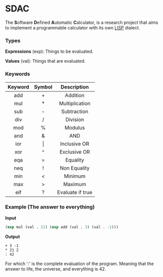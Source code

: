 # SDAC

The **S**oftware **D**efined **A**utomatic **C**alculator, is a research project that aims to implement a programmable calculator with its own [LISP](https://en.wikipedia.org/wiki/Lisp_(programming_language)) dialect.

### Types

**Expressions** (exp): Things to be evaluated.

**Values** (val): Things that are evaluated.

### Keywords

| Keyword | Symbol |    Description   |
|:-------:|:------:|:----------------:|
|   add   |    +   |     Addition     |
|   mul   |    *   |  Multiplication  |
|   sub   |    -   |    Subtraction   |
|   div   |    /   |     Division     |
|   mod   |    %   |      Modulus     |
|   and   |    &   |        AND       |
|   ior   |   \|   |   Inclusive OR   |
|   xor   |    ^   |   Exclusive OR   |
|   eqa   |    =   |     Equality     |
|   neq   |    !   |   Non Equality   |
|   min   |    <   |      Minimum     |
|   max   |    >   |      Maximum     |
|   eif   |    ?   | Evaluate if true |

### Example (The answer to everything)

**Input**
```lisp
(exp mul (val . 21) (exp add (val . 3) (val . -1)))
```
**Output**
```
+ 3 -1
* 21 2
: 42
```
For which ':' is the complete evaluation of the program.
Meaning that the answer to life, the universe, and everything is 42.
